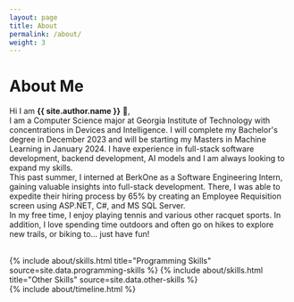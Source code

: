 ```yaml
---
layout: page
title: About
permalink: /about/
weight: 3
---
```


# **About Me**

Hi I am **{{ site.author.name }}** :wave:,<br>
I am a Computer Science major at Georgia Institute of Technology with concentrations in Devices and Intelligence. I will complete my Bachelor's degree in December 2023 and will be starting my Masters in Machine Learning in January 2024. I have experience in full-stack software development, backend development, AI models and I am always looking to expand my skills.
<br>
This past summer, I interned at BerkOne as a Software Engineering Intern, gaining valuable insights into full-stack development. There, I was able to expedite their hiring process by 65% by creating an Employee Requisition screen using ASP.NET, C#, and MS SQL Server. 
<br>
In my free time, I enjoy playing tennis and various other racquet sports. In addition, I love spending time outdoors and often go on hikes to explore new trails, or biking to... just have fun!

<br>



<div class="row">
{% include about/skills.html title="Programming Skills" source=site.data.programming-skills %}
{% include about/skills.html title="Other Skills" source=site.data.other-skills %}
</div>

<div class="row">
{% include about/timeline.html %}
</div>